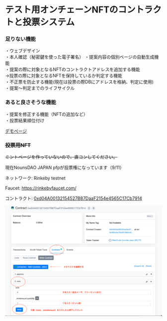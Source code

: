 # テスト用オンチェーンNFTのコントラクトと投票システム

### 足りない機能  

・ウェブデザイン  
・本人確認（秘密鍵を使った電子署名）
・提案内容の個別ページの自動生成機能  
・提案の際に対象となるNFTのコントラクトアドレスを追加する機能  
  →投票の際に対象となるNFTを保持しているか判定する機能  
・不正票を防止する機能(現在は投票の際DBにアドレスを格納、判定に使用)  
・提案〜判定までのライフサイクル  

### あると良さそうな機能  

・提案を修正する機能（NFTの追加など）  
・投票結果順位付け  

[デモページ](https://vote-app-db-f4346.web.app/)  

### ~~投票用NFT~~

~~ミントページを作っていないので、直コンしてください。~~  

現在NounsDAO JAPAN pfpが投票権になっています（9/11）

ネットワーク: Rinkeby testnet  

Faucet: <https://rinkebyfaucet.com/>  

コントラクト: [0xd04A00132154527B87DaaF2154e4565C17Cb7914](https://rinkeby.etherscan.io/address/0xd04A00132154527B87DaaF2154e4565C17Cb7914)  

![直コン解説](https://github.com/Itodai/web3vote-app/blob/main/howtomint.png)  